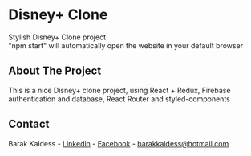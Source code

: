 # Disney+ Clone

Stylish Disney+ Clone project
<br>
"npm start" will automatically open the website in your default browser

## About The Project

This is a nice Disney+ clone project, using React + Redux, Firebase authentication and database, React Router and styled-components .

## Contact

Barak Kaldess - [Linkedin](https://www.linkedin.com/in/barak-kaldess/) - [Facebook](https://www.facebook.com/barak.kaldess/) - barakkaldess@hotmail.com
